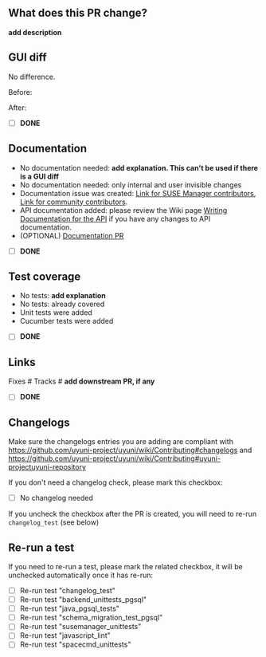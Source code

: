 ## What does this PR change?

**add description**

## GUI diff

No difference.

Before:

After:

- [ ] **DONE**

## Documentation
- No documentation needed: **add explanation. This can't be used if there is a GUI diff**
- No documentation needed: only internal and user invisible changes
- Documentation issue was created: [Link for SUSE Manager contributors](https://github.com/SUSE/spacewalk/issues/new?template=ISSUE_TEMPLATE_DOCUMENTATION.md&labels=documentation&projects=SUSE/spacewalk/31), [Link for community contributors](https://github.com/uyuni-project/uyuni-docs/issues/new).
- API documentation added: please review the Wiki page [Writing Documentation for the API](https://github.com/uyuni-project/uyuni/wiki/Writing-documentation-for-the-API) if you have any changes to API documentation.
- (OPTIONAL) [Documentation PR](https://github.com/uyuni-project/uyuni-docs/pulls)

- [ ] **DONE**

## Test coverage
- No tests: **add explanation**
- No tests: already covered
- Unit tests were added
- Cucumber tests were added

- [ ] **DONE**

## Links

Fixes #
Tracks # **add downstream PR, if any**

- [ ] **DONE**

## Changelogs

Make sure the changelogs entries you are adding are compliant with https://github.com/uyuni-project/uyuni/wiki/Contributing#changelogs and https://github.com/uyuni-project/uyuni/wiki/Contributing#uyuni-projectuyuni-repository

If you don't need a changelog check, please mark this checkbox:

- [ ] No changelog needed

If you uncheck the checkbox after the PR is created, you will need to re-run `changelog_test` (see below)


## Re-run a test

If you need to re-run a test, please mark the related checkbox, it will be unchecked automatically once it has re-run:

- [ ] Re-run test "changelog_test"
- [ ] Re-run test "backend_unittests_pgsql"
- [ ] Re-run test "java_pgsql_tests"
- [ ] Re-run test "schema_migration_test_pgsql"
- [ ] Re-run test "susemanager_unittests"
- [ ] Re-run test "javascript_lint"
- [ ] Re-run test "spacecmd_unittests"

